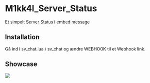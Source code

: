 # M1kk4l_Server_Status
Et simpelt Server Status i embed message

## Installation
Gå ind i sv_chat.lua / sv_chat og ændre WEBHOOK til et Webhook link.

## Showcase
![](https://i.gyazo.com/5bd89a02c72435a11802250cb19b673f.png)
